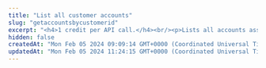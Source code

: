 ```yaml
---
title: "List all customer accounts"
slug: "getaccountsbycustomerid"
excerpt: "<h4>1 credit per API call.</h4><br/><p>Lists all accounts associated with a customer. Only active accounts are visible.</p>"
hidden: false
createdAt: "Mon Feb 05 2024 09:09:14 GMT+0000 (Coordinated Universal Time)"
updatedAt: "Mon Feb 05 2024 11:24:15 GMT+0000 (Coordinated Universal Time)"
---
```

